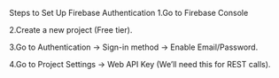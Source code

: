 Steps to Set Up Firebase Authentication
1.Go to Firebase Console

2.Create a new project (Free tier).

3.Go to Authentication → Sign-in method → Enable Email/Password.

4.Go to Project Settings → Web API Key (We’ll need this for REST calls).
